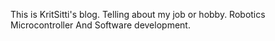 This is KritSitti's blog.
Telling about my job or hobby.
Robotics Microcontroller And Software development.
